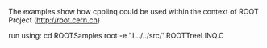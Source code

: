 The examples show how cpplinq could be used within the context of ROOT Project (http://root.cern.ch)

run using:
cd ROOTSamples
root -e '.I ../../src/' ROOTTreeLINQ.C
